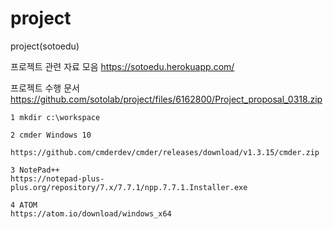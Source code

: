 # project
project(sotoedu)

   프로젝트 관련 자료 모음
   https://sotoedu.herokuapp.com/

   프로젝트 수행 문서
   https://github.com/sotolab/project/files/6162800/Project_proposal_0318.zip

    1 mkdir c:\workspace

    2 cmder Windows 10

    https://github.com/cmderdev/cmder/releases/download/v1.3.15/cmder.zip

    3 NotePad++
    https://notepad-plus-plus.org/repository/7.x/7.7.1/npp.7.7.1.Installer.exe
    
    4 ATOM 
    https://atom.io/download/windows_x64
    
    
    
    
